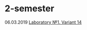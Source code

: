 # 2-semester
06.03.2019 <a href="https://github.com/D-Tsivako/Homework_1_course/tree/master/06.03.2019">Laboratory №1. Variant 14</a>
